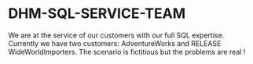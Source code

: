# DHM-SQL-SERVICE-TEAM
We are at the service of our customers with our full SQL expertise. Currently we have two customers: AdventureWorks and RELEASE WideWorldImporters. The scenario is fictitious but the problems are real !
